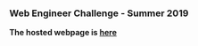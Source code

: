 
### Web Engineer Challenge - Summer 2019


 **The hosted webpage is [here](http://99.79.9.127:8000/)**

